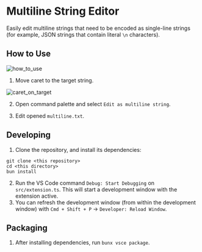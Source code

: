 # Multiline String Editor

Easily edit multiline strings that need to be encoded as single-line strings (for example, JSON strings that contain literal `\n` characters).

## How to Use

![how_to_use](./assets/how_to_use.gif)

1. Move caret to the target string.

![caret_on_target](./assets/caret_on_target.png)

2. Open command palette and select `Edit as multiline string`.

3. Edit opened `multiline.txt`.

## Developing

1. Clone the repository, and install its dependencies:

```
git clone <this repository>
cd <this directory>
bun install
```

2. Run the VS Code command `Debug: Start Debugging` on `src/extension.ts`. This will start a development window with the extension active.
3. You can refresh the development window (from within the development window) with `Cmd + Shift + P` -> `Developer: Reload Window`.

## Packaging

1. After installing dependencies, run `bunx vsce package`.
